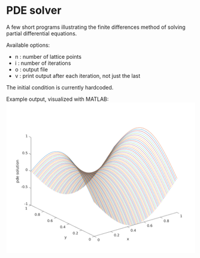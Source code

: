 # PDE solver
A few short programs illustrating the finite differences method of solving partial differential equations.

Available options:
* n : number of lattice points
* i : number of iterations
* o : output file
* v : print output after each iteration, not just the last

The initial condition is currently hardcoded.

Example output, visualized with MATLAB:
![](https://github.com/slashfident/pdes/blob/master/pde_figure.png)
